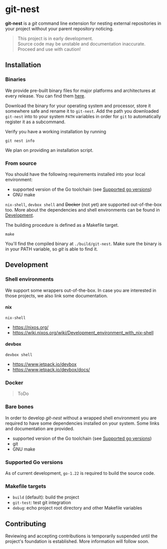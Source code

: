 # git-nest

**git-nest** is a _git_ command line extension for nesting external repositories in your project without your parent repository noticing.


> This project is in early development.<br>
> Source code may be unstable and documentation inaccurate.<br>
> Proceed and use with caution!

## Installation

### Binaries
We provide pre-built binary files for major platforms and architectures at every release. You can find them [here](https://github.com/jeftadlvw/git-nest/releases).

Download the binary for your operating system and processor, store it somewhere safe and rename it to `git-nest`. Add the path you downloaded `git-nest` into to your system `PATH` variables in order for `git` to automatically register it as a subcommand.

Verify you have a working installation by running
```shell
git nest info
```

We plan on providing an installation script.

### From source

You should have the following requirements installed into your local environment:
* supported version of the Go toolchain (see [Supported go versions](#supported-go-versions))
* GNU make

`nix-shell`, `devbox shell` and ~~Docker~~ (not yet) are supported out-of-the-box too. More about the dependencies and shell environments can be found in [Development](#development).

The building procedure is defined as a Makefile target.

```shell
make
```

You'll find the compiled binary at `./build/git-nest`. Make sure the binary is in your PATH variable, so _git_ is able to find it.

## Development

### Shell environments
We support some wrappers out-of-the-box. In case you are interested in those projects, we also link some documentation.

#### nix
```shell
nix-shell
```

- https://nixos.org/
- https://wiki.nixos.org/wiki/Development_environment_with_nix-shell

#### devbox
```shell
devbox shell
```

- https://www.jetpack.io/devbox
- https://www.jetpack.io/devbox/docs/

### Docker
> ToDo

### Bare bones

In order to develop *git-nest* without a wrapped shell environment you are required to have some dependencies installed on your system. Some links and documentation are provided.

* supported version of the Go toolchain (see [Supported go versions](#supported-go-versions))
* git
* GNU make

### Supported Go versions
As of current development, `go-1.22` is required to build the source code.

### Makefile targets
- `build` (default): build the project
- `git-test`: test git integration
- `debug`: echo project root directory and other Makefile variables


## Contributing
Reviewing and accepting contributions is temporarily suspended until the project's foundation is established. More information will follow soon.
